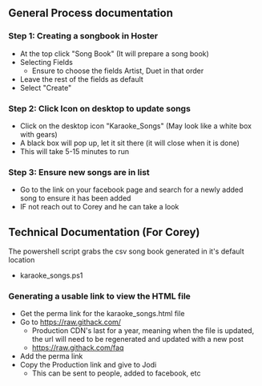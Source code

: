 ## General Process documentation


### Step 1: Creating a songbook in Hoster
- At the top click "Song Book" (It will prepare a song book)
- Selecting Fields
    - Ensure to choose the fields Artist, Duet in that order
- Leave the rest of the fields as default
- Select "Create"

### Step 2: Click Icon on desktop to update songs
- Click on the desktop icon "Karaoke_Songs" (May look like a white box with gears)
- A black box will pop up, let it sit there (it will close when it is done)
- This will take 5-15 minutes to run

### Step 3: Ensure new songs are in list
- Go to the link on your facebook page and search for a newly added song to ensure it has been added
- IF not reach out to Corey and he can take a look

## Technical Documentation (For Corey)
The powershell script grabs the csv song book generated in it's default location
- karaoke_songs.ps1

### Generating a usable link to view the HTML file
- Get the perma link for the karaoke_songs.html file
- Go to https://raw.githack.com/
    - Production CDN's last for a year, meaning when the file is updated, the url will need to be regenerated and updated with a new post
    - https://raw.githack.com/faq     
- Add the perma link
- Copy the Production link and give to Jodi
    - This can be sent to people, added to facebook, etc

